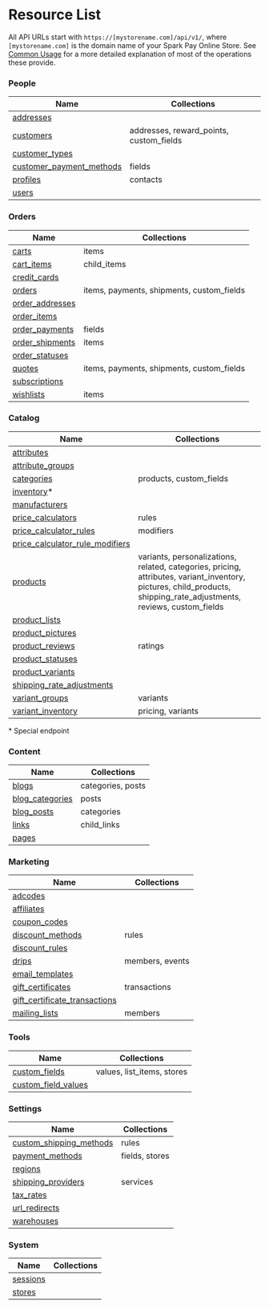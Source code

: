 Resource List
=============

All API URLs start with `https://[mystorename.com]/api/v1/`, where `[mystorename.com]` is the domain name of your Spark Pay Online Store. See [Common Usage](common_usage.md) for a more detailed explanation of most of the operations these provide.

### People

| Name | Collections |
| ---- | ----------- |
| [addresses](resources/addresses.md) |
| [customers](resources/customers.md) | addresses, reward\_points, custom\_fields |
| [customer_types](resources/customer_types.md) | |
| [customer_payment_methods](resources/customer_payment_methods.md) | fields |
| [profiles](resources/profiles.md) | contacts |
| [users](resources/users.md) | |

### Orders

| Name | Collections |
| ---- | ----------- |
| [carts](resources/carts.md) | items |
| [cart_items](resources/cart_items.md) | child_items |
| [credit_cards](resources/credit_cards.md) | |
| [orders](resources/orders.md) | items, payments, shipments, custom_fields |
| [order_addresses](resources/order_addresses.md) | |
| [order_items](resources/order_items.md) | |
| [order_payments](resources/order_payments.md) | fields |
| [order_shipments](resources/order_shipments.md) | items |
| [order_statuses](resources/order_statuses.md) | |
| [quotes](resources/quotes.md) | items, payments, shipments, custom_fields |
| [subscriptions](resources/subscriptions.md) | |
| [wishlists](resources/wishlists.md) | items |

### Catalog

| Name | Collections |
| ---- | ----------- |
| [attributes](resources/attributes.md) | |
| [attribute_groups](resources/attribute_groups.md) | |
| [categories](resources/categories.md) | products, custom_fields |
| [inventory](resources/inventory.md)* | |
| [manufacturers](resources/manufacturers.md) | |
| [price_calculators](resources/price_calculators.md) | rules |
| [price_calculator_rules](resources/price_calculator_rules.md) | modifiers |
| [price_calculator_rule_modifiers](resources/price_calculator_rule_modifiers.md) | |
| [products](resources/products.md) | variants, personalizations, related, categories, pricing, attributes, variant\_inventory, pictures, child\_products, shipping\_rate\_adjustments, reviews, custom\_fields |
| [product_lists](resources/product_lists.md) | |
| [product_pictures](resources/product_pictures.md) | |
| [product_reviews](resources/product_reviews.md) | ratings |
| [product_statuses](resources/product_statuses.md) | |
| [product_variants](resources/product_variants.md) | |
| [shipping_rate_adjustments](resources/shipping_rate_adjustments.md) | |
| [variant_groups](resources/variant_groups.md) | variants |
| [variant_inventory](resources/variant_inventory.md) | pricing, variants |

\* Special endpoint

### Content

| Name | Collections |
| ---- | ----------- |
| [blogs](resources/blogs.md) | categories, posts |
| [blog_categories](resources/blog_categories.md) | posts |
| [blog_posts](resources/blog_posts.md) | categories |
| [links](resources/links.md) | child_links |
| [pages](resources/pages.md) | |

### Marketing

| Name | Collections |
| ---- | ----------- |
| [adcodes](resources/adcodes.md) | |
| [affiliates](resources/affiliates.md) | |
| [coupon_codes](resources/coupon_codes.md) | |
| [discount_methods](resources/discount_methods.md) | rules |
| [discount_rules](resources/discount_rules.md) | |
| [drips](resources/drips.md) | members, events |
| [email_templates](resources/email_templates.md) | |
| [gift_certificates](resources/gift_certificates.md) | transactions |
| [gift_certificate_transactions](resources/gift_certificate_transactions.md) | |
| [mailing_lists](resources/mailing_lists.md) | members |

### Tools

| Name | Collections |
| ---- | ----------- |
| [custom_fields](resources/custom_fields.md) | values, list_items, stores |
| [custom\_field\_values](resources/custom_field_values.md) | |

### Settings

| Name | Collections |
| ---- | ----------- |
| [custom_shipping_methods](resources/custom_shipping_methods.md)	| rules |
| [payment_methods](resources/payment_methods.md)	| fields, stores |
| [regions](resources/regions.md)	| |
| [shipping_providers](resources/shipping_providers.md)	| services |
| [tax_rates](resources/tax_rates.md)	| |
| [url_redirects](resources/url_redirects.md)	| |
| [warehouses](resources/warehouses.md)	| |

### System

| Name | Collections |
| ---- | ----------- |
| [sessions](resources/sessions.md)	| |
| [stores](resources/stores.md)	| |
